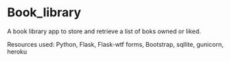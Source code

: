 # Book_library

A book library app to store and retrieve a list of boks owned or liked.

Resources used: Python, Flask, Flask-wtf forms, Bootstrap, sqllite, gunicorn, heroku


